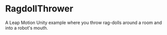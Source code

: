 RagdollThrower
==============

A Leap Motion Unity example where you throw rag-dolls around a room and into a robot's mouth.

